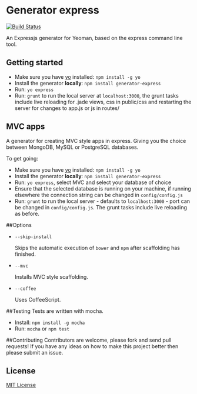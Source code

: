 # Generator express
[![Build Status](https://secure.travis-ci.org/petecoop/generator-express.png?branch=master)](https://travis-ci.org/petecoop/generator-express)

An Expressjs generator for Yeoman, based on the express command line tool.

## Getting started
- Make sure you have [yo](https://github.com/yeoman/yo) installed:
    `npm install -g yo`
- Install the generator **locally**: `npm install generator-express`
- Run: `yo express`
- Run: `grunt` to run the local server at `localhost:3000`, the grunt tasks include live reloading for .jade views, css in public/css and restarting the server for changes to app.js or js in routes/

## MVC apps
A generator for creating MVC style apps in express. Giving you the choice between MongoDB, MySQL or PostgreSQL databases.

To get going:

- Make sure you have [yo](https://github.com/yeoman/yo) installed:
    `npm install -g yo`
- Install the generator **locally**: `npm install generator-express`
- Run: `yo express`, select MVC and select your database of choice
- Ensure that the selected database is running on your machine, if running elsewhere the connection string can be changed in `config/config.js`
- Run: `grunt` to run the local server - defaults to `localhost:3000` - port can be changed in `config/config.js`. The grunt tasks include live reloading as before.

##Options

- `--skip-install`

  Skips the automatic execution of `bower` and `npm` after
  scaffolding has finished.

- `--mvc`

  Installs MVC style scaffolding.

- `--coffee`

  Uses CoffeeScript.

##Testing
Tests are written with mocha.
- Install: `npm install -g mocha`
- Run: `mocha` or `npm test`

##Contributing
Contributors are welcome, please fork and send pull requests! If you have any ideas on how to make this project better then please submit an issue.

## License
[MIT License](http://en.wikipedia.org/wiki/MIT_License)
